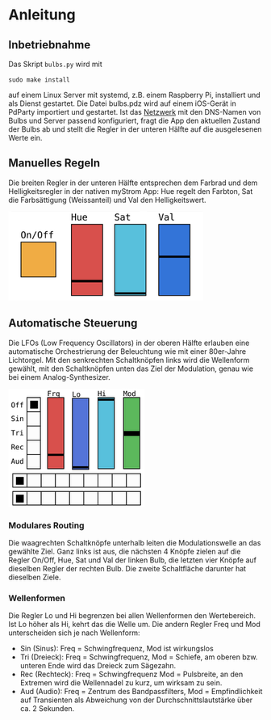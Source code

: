 # Anleitung

## Inbetriebnahme

Das Skript `bulbs.py` wird mit

    sudo make install

auf einem Linux Server mit systemd, z.B. einem Raspberry Pi, installiert und als Dienst gestartet. Die Datei bulbs.pdz wird auf einem iOS-Gerät in PdParty importiert und gestartet. Ist das [Netzwerk](network.md) mit den DNS-Namen von Bulbs und Server passend konfiguriert, fragt die App den aktuellen Zustand der Bulbs ab und stellt die Regler in der unteren Hälfte auf die ausgelesenen Werte ein.

## Manuelles Regeln

Die breiten Regler in der unteren Hälfte entsprechen dem Farbrad und dem Helligkeitsregler in der nativen myStrom App: Hue regelt den Farbton, Sat die Farbsättigung (Weissanteil) und Val den Helligkeitswert.

![HSV Regler](hsv.png)

## Automatische Steuerung

Die LFOs (Low Frequency Oscillators) in der oberen Hälfte erlauben eine automatische Orchestrierung der Beleuchtung wie mit einer 80er-Jahre Lichtorgel. Mit den senkrechten Schaltknöpfen links wird die Wellenform gewählt, mit den Schaltknöpfen unten das Ziel der Modulation, genau wie bei einem Analog-Synthesizer.

![LFO Regler](lfo.png)

### Modulares Routing

Die waagrechten Schaltknöpfe unterhalb leiten die Modulationswelle an das gewählte Ziel. Ganz links ist aus, die nächsten 4 Knöpfe zielen auf die Regler On/Off, Hue, Sat und Val der linken Bulb, die letzten vier Knöpfe auf dieselben Regler der rechten Bulb. Die zweite Schaltfläche darunter hat dieselben Ziele.

### Wellenformen

Die Regler Lo und Hi begrenzen bei allen Wellenformen den Wertebereich. Ist Lo höher als Hi, kehrt das die Welle um. Die andern Regler Freq und Mod unterscheiden sich je nach Wellenform:

* Sin (Sinus): Freq = Schwingfrequenz, Mod ist wirkungslos
* Tri (Dreieck): Freq = Schwingfrequenz, Mod = Schiefe, am oberen bzw. unteren Ende wird das Dreieck zum Sägezahn.
* Rec (Rechteck): Freq = Schwingfrequenz Mod = Pulsbreite, an den Extremen wird die Wellennadel zu kurz, um wirksam zu sein.
* Aud (Audio): Freq = Zentrum des Bandpassfilters, Mod = Empfindlichkeit auf Transienten als Abweichung von der Durchschnittslautstärke über ca. 2 Sekunden.
